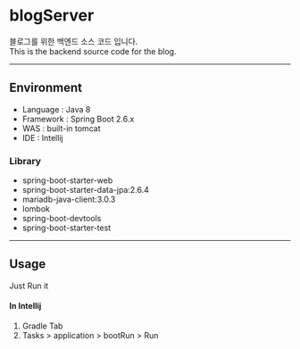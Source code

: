 # blogServer

블로그를 위한 백엔드 소스 코드 입니다.  
This is the backend source code for the blog.  

---

## Environment
- Language : Java 8
- Framework : Spring Boot 2.6.x
- WAS : built-in tomcat
- IDE : Intellij

### Library
- spring-boot-starter-web
- spring-boot-starter-data-jpa:2.6.4
- mariadb-java-client:3.0.3
- lombok
- spring-boot-devtools
- spring-boot-starter-test



---

## Usage

Just Run it

#### In Intellij
1. Gradle Tab
2. Tasks > application > bootRun > Run
 
